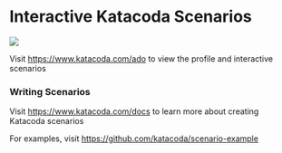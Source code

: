 # Interactive Katacoda Scenarios

[![](http://shields.katacoda.com/katacoda/ado/count.svg)](https://www.katacoda.com/ado "Get your profile on Katacoda.com")

Visit https://www.katacoda.com/ado to view the profile and interactive scenarios

### Writing Scenarios
Visit https://www.katacoda.com/docs to learn more about creating Katacoda scenarios

For examples, visit https://github.com/katacoda/scenario-example
